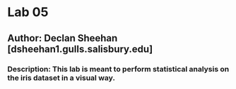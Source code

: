 # Lab 05
## Author: Declan Sheehan [dsheehan1.gulls.salisbury.edu]
### Description: This lab is meant to perform statistical analysis on the iris dataset in a visual way.